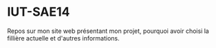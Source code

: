 # IUT-SAE14
Repos sur mon site web présentant mon projet, pourquoi avoir choisi la fillière actuelle et d'autres informations.